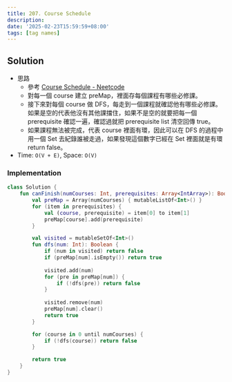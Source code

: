 ```yaml
---
title: 207. Course Schedule
description:
date: '2025-02-23T15:59:59+08:00'
tags: [tag names]
---
```


## Solution

- 思路
  - 參考 [Course Schedule - Neetcode](https://youtu.be/EgI5nU9etnU?si=1KesT_mCOjRJNeap)
  - 對每一個 course 建立 preMap，裡面存每個課程有哪些必修課。
  - 接下來對每個 course 做 DFS，每走到一個課程就確認他有哪些必修課。如果是空的代表他沒有其他課擋住，如果不是空的就要把每一個 prerequisite 確認一遍，確認過就把 prerequisite list 清空回傳 true。
  - 如果課程無法被完成，代表 course 裡面有環，因此可以在 DFS 的過程中用一個 Set 去紀錄誰被走過，如果發現這個數字已經在 Set 裡面就是有環 return false。
- Time: `O(V + E)`, Space: `O(V)`

### Implementation

```kotlin
class Solution {
    fun canFinish(numCourses: Int, prerequisites: Array<IntArray>): Boolean {
        val preMap = Array(numCourses) { mutableListOf<Int>() }
        for (item in prerequisites) {
            val (course, prerequisite) = item[0] to item[1]
            preMap[course].add(prerequisite)
        }

        val visited = mutableSetOf<Int>()
        fun dfs(num: Int): Boolean {
            if (num in visited) return false
            if (preMap[num].isEmpty()) return true
            
            visited.add(num)
            for (pre in preMap[num]) {
                if (!dfs(pre)) return false
            }
            
            visited.remove(num)
            preMap[num].clear()
            return true
        }

        for (course in 0 until numCourses) {
            if (!dfs(course)) return false
        }

        return true
    }
}
```
